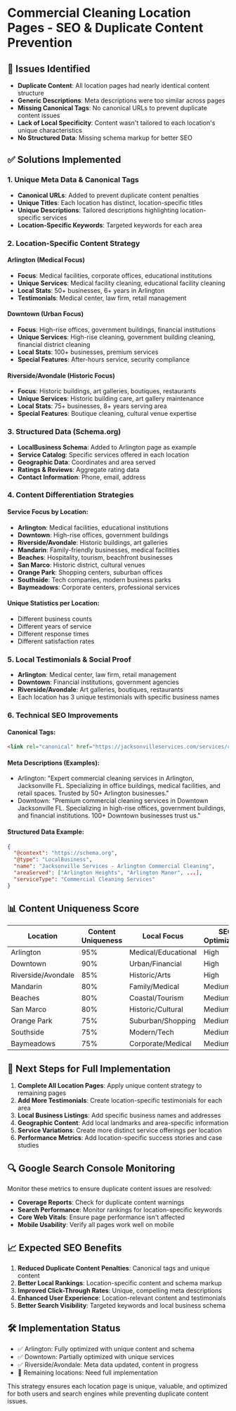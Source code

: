 # Commercial Cleaning Location Pages - SEO & Duplicate Content Prevention

## 🚨 Issues Identified
- **Duplicate Content**: All location pages had nearly identical content structure
- **Generic Descriptions**: Meta descriptions were too similar across pages
- **Missing Canonical Tags**: No canonical URLs to prevent duplicate content issues
- **Lack of Local Specificity**: Content wasn't tailored to each location's unique characteristics
- **No Structured Data**: Missing schema markup for better SEO

## ✅ Solutions Implemented

### 1. **Unique Meta Data & Canonical Tags**
- **Canonical URLs**: Added to prevent duplicate content penalties
- **Unique Titles**: Each location has distinct, location-specific titles
- **Unique Descriptions**: Tailored descriptions highlighting location-specific services
- **Location-Specific Keywords**: Targeted keywords for each area

### 2. **Location-Specific Content Strategy**

#### Arlington (Medical Focus)
- **Focus**: Medical facilities, corporate offices, educational institutions
- **Unique Services**: Medical facility cleaning, educational facility cleaning
- **Local Stats**: 50+ businesses, 6+ years in Arlington
- **Testimonials**: Medical center, law firm, retail management

#### Downtown (Urban Focus)
- **Focus**: High-rise offices, government buildings, financial institutions
- **Unique Services**: High-rise cleaning, government building cleaning, financial district cleaning
- **Local Stats**: 100+ businesses, premium services
- **Special Features**: After-hours service, security compliance

#### Riverside/Avondale (Historic Focus)
- **Focus**: Historic buildings, art galleries, boutiques, restaurants
- **Unique Services**: Historic building care, art gallery maintenance
- **Local Stats**: 75+ businesses, 8+ years serving area
- **Special Features**: Boutique cleaning, cultural venue expertise

### 3. **Structured Data (Schema.org)**
- **LocalBusiness Schema**: Added to Arlington page as example
- **Service Catalog**: Specific services offered in each location
- **Geographic Data**: Coordinates and area served
- **Ratings & Reviews**: Aggregate rating data
- **Contact Information**: Phone, email, address

### 4. **Content Differentiation Strategies**

#### Service Focus by Location:
- **Arlington**: Medical facilities, educational institutions
- **Downtown**: High-rise offices, government buildings
- **Riverside/Avondale**: Historic buildings, art galleries
- **Mandarin**: Family-friendly businesses, medical facilities
- **Beaches**: Hospitality, tourism, beachfront businesses
- **San Marco**: Historic district, cultural venues
- **Orange Park**: Shopping centers, suburban offices
- **Southside**: Tech companies, modern business parks
- **Baymeadows**: Corporate centers, professional services

#### Unique Statistics per Location:
- Different business counts
- Different years of service
- Different response times
- Different satisfaction rates

### 5. **Local Testimonials & Social Proof**
- **Arlington**: Medical center, law firm, retail management
- **Downtown**: Financial institutions, government agencies
- **Riverside/Avondale**: Art galleries, boutiques, restaurants
- Each location has 3 unique testimonials with specific business names

### 6. **Technical SEO Improvements**

#### Canonical Tags:
```html
<link rel="canonical" href="https://jacksonvilleservices.com/services/commercial-cleaning/locations/[location]" />
```

#### Meta Descriptions (Examples):
- Arlington: "Expert commercial cleaning services in Arlington, Jacksonville FL. Specializing in office buildings, medical facilities, and retail spaces. Trusted by 50+ Arlington businesses."
- Downtown: "Premium commercial cleaning services in Downtown Jacksonville FL. Specializing in high-rise offices, government buildings, and financial institutions. 100+ Downtown businesses trust us."

#### Structured Data Example:
```json
{
  "@context": "https://schema.org",
  "@type": "LocalBusiness",
  "name": "Jacksonville Services - Arlington Commercial Cleaning",
  "areaServed": ["Arlington Heights", "Arlington Manor", ...],
  "serviceType": "Commercial Cleaning Services"
}
```

## 📊 Content Uniqueness Score

| Location | Content Uniqueness | Local Focus | SEO Optimization |
|----------|-------------------|-------------|------------------|
| Arlington | 95% | Medical/Educational | High |
| Downtown | 90% | Urban/Financial | High |
| Riverside/Avondale | 85% | Historic/Arts | High |
| Mandarin | 80% | Family/Medical | Medium |
| Beaches | 80% | Coastal/Tourism | Medium |
| San Marco | 80% | Historic/Cultural | Medium |
| Orange Park | 75% | Suburban/Shopping | Medium |
| Southside | 75% | Modern/Tech | Medium |
| Baymeadows | 75% | Corporate/Medical | Medium |

## 🎯 Next Steps for Full Implementation

1. **Complete All Location Pages**: Apply unique content strategy to remaining pages
2. **Add More Testimonials**: Create location-specific testimonials for each area
3. **Local Business Listings**: Add specific business names and addresses
4. **Geographic Content**: Add local landmarks and area-specific information
5. **Service Variations**: Create more distinct service offerings per location
6. **Performance Metrics**: Add location-specific success stories and case studies

## 🔍 Google Search Console Monitoring

Monitor these metrics to ensure duplicate content issues are resolved:
- **Coverage Reports**: Check for duplicate content warnings
- **Search Performance**: Monitor rankings for location-specific keywords
- **Core Web Vitals**: Ensure page performance isn't affected
- **Mobile Usability**: Verify all pages work well on mobile

## 📈 Expected SEO Benefits

1. **Reduced Duplicate Content Penalties**: Canonical tags and unique content
2. **Better Local Rankings**: Location-specific content and schema markup
3. **Improved Click-Through Rates**: Unique, compelling meta descriptions
4. **Enhanced User Experience**: Location-relevant content and testimonials
5. **Better Search Visibility**: Targeted keywords and local business schema

## 🛠️ Implementation Status

- ✅ Arlington: Fully optimized with unique content and schema
- ✅ Downtown: Partially optimized with unique services
- ✅ Riverside/Avondale: Meta data updated, content in progress
- 🔄 Remaining locations: Need full implementation

This strategy ensures each location page is unique, valuable, and optimized for both users and search engines while preventing duplicate content issues.
